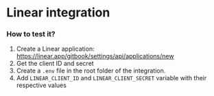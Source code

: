 # Linear integration

### How to test it?

1. Create a Linear application: https://linear.app/gitbook/settings/api/applications/new
2. Get the client ID and secret
3. Create a `.env` file in the root folder of the integration.
4. Add  `LINEAR_CLIENT_ID` and `LINEAR_CLIENT_SECRET` variable with their respective values